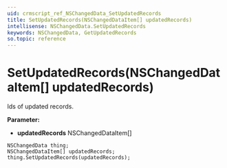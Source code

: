```yaml
---
uid: crmscript_ref_NSChangedData_SetUpdatedRecords
title: SetUpdatedRecords(NSChangedDataItem[] updatedRecords)
intellisense: NSChangedData.SetUpdatedRecords
keywords: NSChangedData, GetUpdatedRecords
so.topic: reference
---
```


# SetUpdatedRecords(NSChangedDataItem[] updatedRecords)

Ids of updated records.

**Parameter:** 
* **updatedRecords** NSChangedDataItem[]

```crmscript
NSChangedData thing;
NSChangedDataItem[] updatedRecords;
thing.SetUpdatedRecords(updatedRecords);
```

